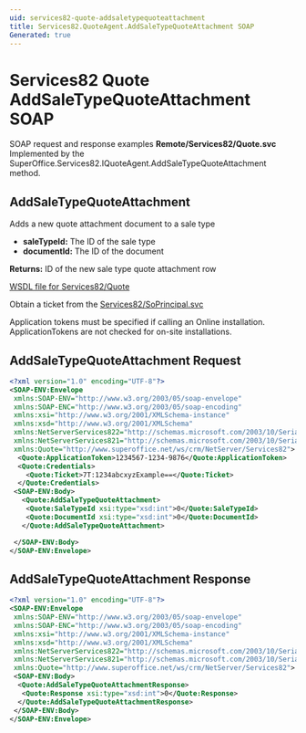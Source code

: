 ```yaml
---
uid: services82-quote-addsaletypequoteattachment
title: Services82.QuoteAgent.AddSaleTypeQuoteAttachment SOAP
Generated: true
---
```


# Services82 Quote AddSaleTypeQuoteAttachment SOAP

SOAP request and response examples **Remote/Services82/Quote.svc**
Implemented by the <see cref="M:SuperOffice.Services82.IQuoteAgent.AddSaleTypeQuoteAttachment">SuperOffice.Services82.IQuoteAgent.AddSaleTypeQuoteAttachment</see> method.

## AddSaleTypeQuoteAttachment

Adds a new quote attachment document to a sale type

* **saleTypeId:** The ID of the sale type
* **documentId:** The ID of the document

**Returns:** ID of the new sale type quote attachment row


[WSDL file for Services82/Quote](../Services82-Quote.md)

Obtain a ticket from the [Services82/SoPrincipal.svc](../SoPrincipal/index.md)

Application tokens must be specified if calling an Online installation. ApplicationTokens are not checked for on-site installations.

## AddSaleTypeQuoteAttachment Request

```xml
<?xml version="1.0" encoding="UTF-8"?>
<SOAP-ENV:Envelope
 xmlns:SOAP-ENV="http://www.w3.org/2003/05/soap-envelope"
 xmlns:SOAP-ENC="http://www.w3.org/2003/05/soap-encoding"
 xmlns:xsi="http://www.w3.org/2001/XMLSchema-instance"
 xmlns:xsd="http://www.w3.org/2001/XMLSchema"
 xmlns:NetServerServices822="http://schemas.microsoft.com/2003/10/Serialization/Arrays"
 xmlns:NetServerServices821="http://schemas.microsoft.com/2003/10/Serialization/"
 xmlns:Quote="http://www.superoffice.net/ws/crm/NetServer/Services82">
  <Quote:ApplicationToken>1234567-1234-9876</Quote:ApplicationToken>
  <Quote:Credentials>
    <Quote:Ticket>7T:1234abcxyzExample==</Quote:Ticket>
  </Quote:Credentials>
 <SOAP-ENV:Body>
   <Quote:AddSaleTypeQuoteAttachment>
    <Quote:SaleTypeId xsi:type="xsd:int">0</Quote:SaleTypeId>
    <Quote:DocumentId xsi:type="xsd:int">0</Quote:DocumentId>
   </Quote:AddSaleTypeQuoteAttachment>

 </SOAP-ENV:Body>
</SOAP-ENV:Envelope>

```


## AddSaleTypeQuoteAttachment Response

```xml
<?xml version="1.0" encoding="UTF-8"?>
<SOAP-ENV:Envelope
 xmlns:SOAP-ENV="http://www.w3.org/2003/05/soap-envelope"
 xmlns:SOAP-ENC="http://www.w3.org/2003/05/soap-encoding"
 xmlns:xsi="http://www.w3.org/2001/XMLSchema-instance"
 xmlns:xsd="http://www.w3.org/2001/XMLSchema"
 xmlns:NetServerServices822="http://schemas.microsoft.com/2003/10/Serialization/Arrays"
 xmlns:NetServerServices821="http://schemas.microsoft.com/2003/10/Serialization/"
 xmlns:Quote="http://www.superoffice.net/ws/crm/NetServer/Services82">
 <SOAP-ENV:Body>
  <Quote:AddSaleTypeQuoteAttachmentResponse>
   <Quote:Response xsi:type="xsd:int">0</Quote:Response>
  </Quote:AddSaleTypeQuoteAttachmentResponse>
 </SOAP-ENV:Body>
</SOAP-ENV:Envelope>

```

